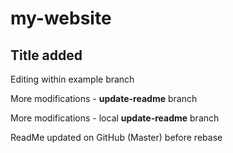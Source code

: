 # my-website
## Title added

Editing within example branch

More modifications - __update-readme__ branch

More modifications - local __update-readme__ branch

ReadMe updated on GitHub (Master) before rebase
